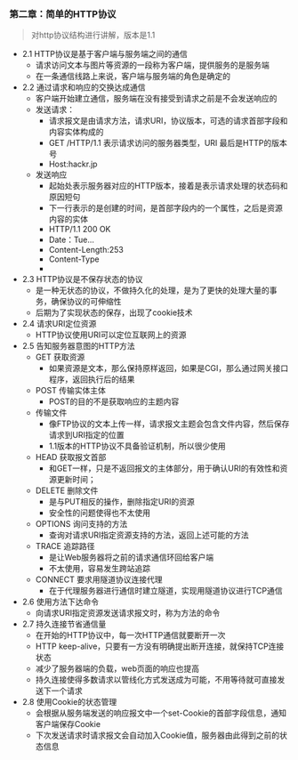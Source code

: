 ### 第二章：简单的HTTP协议
> 对http协议结构进行讲解，版本是1.1

* 2.1  HTTP协议是基于客户端与服务端之间的通信
  - 请求访问文本与图片等资源的一段称为客户端，提供服务的是服务端
  - 在一条通信线路上来说，客户端与服务端的角色是确定的
* 2.2 通过请求和响应的交换达成通信
  - 客户端开始建立通信，服务端在没有接受到请求之前是不会发送响应的
  - 发送请求：
    * 请求报文是由请求方法，请求URI，协议版本，可选的请求首部字段和内容实体构成的
    * GET  /HTTP/1.1  表示请求访问的服务器类型，URI  最后是HTTP的版本号
    * Host:hackr.jp
  - 发送响应
    * 起始处表示服务器对应的HTTP版本，接着是表示请求处理的状态码和原因短句
    * 下一行表示的是创建的时间，是首部字段内的一个属性，之后是资源内容的实体
    * HTTP/1.1  200  OK  
    * Date：Tue...
    * Content-Length:253
    * Content-Type
    * <html>
* 2.3 HTTP协议是不保存状态的协议
  - 是一种无状态的协议，不做持久化的处理，是为了更快的处理大量的事务，确保协议的可伸缩性
  - 后期为了实现状态的保存，出现了cookie技术
* 2.4 请求URI定位资源
  - HTTP协议使用URI可以定位互联网上的资源
* 2.5 告知服务器意图的HTTP方法
  - GET 获取资源
    * 如果资源是文本，那么保持原样返回，如果是CGI，那么通过网关接口程序，返回执行后的结果
  - POST  传输实体主体
    * POST的目的不是获取响应的主题内容
  - 传输文件
    * 像FTP协议的文本上传一样，请求报文主题会包含文件内容，然后保存请求到URI指定的位置
    * 1.1版本的HTTP协议不具备验证机制，所以很少使用
  - HEAD 获取报文首部
    * 和GET一样，只是不返回报文的主体部分，用于确认URI的有效性和资源更新时间；
  - DELETE 删除文件
    * 是与PUT相反的操作，删除指定URI的资源
    * 安全性的问题使得也不太使用
  - OPTIONS 询问支持的方法
    * 查询对请求URI指定资源支持的方法，返回上述可能的方法
  - TRACE  追踪路径
    * 是让Web服务器将之前的请求通信环回给客户端
    * 不太使用，容易发生跨站追踪
  - CONNECT  要求用隧道协议连接代理
    * 在于代理服务器进行通信时建立隧道，实现用隧道协议进行TCP通信
* 2.6 使用方法下达命令
  - 向请求URI指定资源发送请求报文时，称为方法的命令 
* 2.7 持久连接节省通信量
  - 在开始的HTTP协议中，每一次HTTP通信就要断开一次
  - HTTP keep-alive，只要有一方没有明确提出断开连接，就保持TCP连接状态
  - 减少了服务器端的负载，web页面的响应也提高
  - 持久连接使得多数请求以管线化方式发送成为可能，不用等待就可直接发送下一个请求
* 2.8 使用Cookie的状态管理
  - 会根据从服务端发送的响应报文中一个set-Cookie的首部字段信息，通知客户端保存Cookie
  - 下次发送请求时请求报文会自动加入Cookie值，服务器由此得到之前的状态信息

